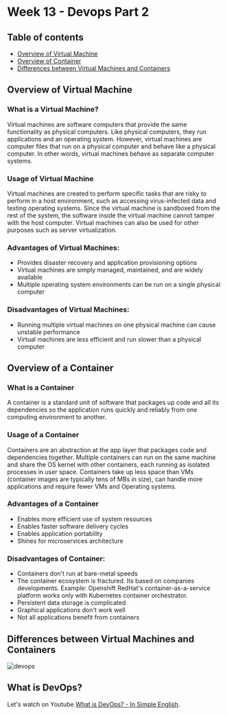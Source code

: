 # Week 13 - Devops Part 2

## Table of contents

- [Overview of Virtual Machine](#overview-of-jenkins)
- [Overview of Container](#overview-of-ansible)
- [Differences between Virtual Machines and Containers](#vms-vs-containers)

## Overview of Virtual Machine

### What is a Virtual Machine?

  Virtual machines are software computers that provide the same functionality as physical computers. Like physical computers, they run applications and an operating system. However, virtual machines are computer files that run on a physical computer and behave like a physical computer. 
  In other words, virtual machines behave as separate computer systems.

### Usage of Virtual Machine
  
  Virtual machines are created to perform specific tasks that are risky to perform in a host environment, such as accessing virus-infected data and testing operating systems. Since the virtual machine is sandboxed from the rest of the system, the software inside the virtual machine cannot tamper with the host computer. Virtual machines can also be used for other purposes such as server virtualization.

### Advantages of Virtual Machines:

- Provides disaster recovery and application provisioning options
- Virtual machines are simply managed, maintained, and are widely available
- Multiple operating system environments can be run on a single physical computer

### Disadvantages of Virtual Machines:

- Running multiple virtual machines on one physical machine can cause unstable performance
- Virtual machines are less efficient and run slower than a physical computer

## Overview of a Container

### What is a Container

A container is a standard unit of software that packages up code and all its dependencies so the application runs quickly and reliably from one computing environment to another.

### Usage of a Container

Containers are an abstraction at the app layer that packages code and dependencies together. Multiple containers can run on the same machine and share the OS kernel with other containers, each running as isolated processes in user space. Containers take up less space than VMs (container images are typically tens of MBs in size), can handle more applications and require fewer VMs and Operating systems.

### Advantages of a Container

- Enables more efficient use of system resources
- Enables faster software delivery cycles
- Enables application portability
- Shines for microservices architecture

### Disadvantages of Container:

- Containers don't run at bare-metal speeds
- The container ecosystem is fractured. Its based on companies developments. Example: Openshift RedHat's container-as-a-service platform works only with Kubernetes container orchestrator.
- Persistent data storage is complicated
- Graphical applications don't work well
- Not all applications benefit from containers

## Differences between Virtual Machines and Containers

![devops](https://github.com/WebToLearn/fx-trading-app/blob/devops_open_source/Week_13/Theory/images/devops.PNG)

## What is DevOps?

Let's watch on Youtube [What is DevOps? - In Simple English](https://www.youtube.com/watch?v=_I94-tJlovg).

